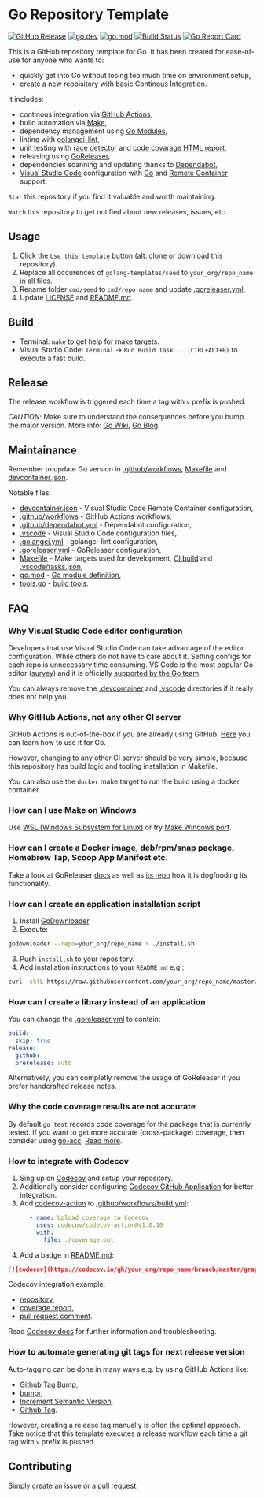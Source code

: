 # Go Repository Template

[![GitHub Release](https://img.shields.io/github/v/release/golang-templates/seed)](https://github.com/golang-templates/seed/releases)
[![go.dev](https://img.shields.io/badge/go.dev-reference-blue.svg)](https://pkg.go.dev/github.com/golang-templates/seed)
[![go.mod](https://img.shields.io/github/go-mod/go-version/golang-templates/seed)](go.mod)
[![Build Status](https://img.shields.io/github/workflow/status/golang-templates/seed/build)](https://github.com/golang-templates/seed/actions?query=workflow%3Abuild+branch%3Amaster)
[![Go Report Card](https://goreportcard.com/badge/github.com/golang-templates/seed)](https://goreportcard.com/report/github.com/golang-templates/seed)

This is a GitHub repository template for Go. It has been created for ease-of-use for anyone who wants to:

- quickly get into Go without losing too much time on environment setup,
- create a new repoisitory with basic Continous Integration.

It includes:

- continous integration via [GitHub Actions](https://github.com/features/actions),
- build automation via [Make](https://www.gnu.org/software/make),
- dependency management using [Go Modules](https://github.com/golang/go/wiki/Modules),
- linting with [golangci-lint](https://github.com/golangci/golangci-lint),
- unit testing with [race detector](https://blog.golang.org/race-detector) and [code covarage HTML report](https://blog.golang.org/cover),
- releasing using [GoReleaser](https://github.com/goreleaser/goreleaser),
- dependencies scanning and updating thanks to [Dependabot](https://dependabot.com),
- [Visual Studio Code](https://code.visualstudio.com) configuration with [Go](https://code.visualstudio.com/docs/languages/go) and [Remote Container](https://code.visualstudio.com/docs/remote/containers) support.

`Star` this repository if you find it valuable and worth maintaining.

`Watch` this repository to get notified about new releases, issues, etc.

## Usage

1. Click the `Use this template` button (alt. clone or download this repository).
1. Replace all occurences of `golang-templates/seed` to `your_org/repo_name` in all files.
1. Rename folder `cmd/seed` to `cmd/repo_name` and update [.goreleaser.yml](.goreleaser.yml).
1. Update [LICENSE](LICENSE) and [README.md](README.md).

## Build

- Terminal: `make` to get help for make targets.
- Visual Studio Code: `Terminal` → `Run Build Task... (CTRL+ALT+B)` to execute a fast build.

## Release

The release workflow is triggered each time a tag with `v` prefix is pushed.

_CAUTION_: Make sure to understand the consequences before you bump the major version. More info: [Go Wiki](https://github.com/golang/go/wiki/Modules#releasing-modules-v2-or-higher), [Go Blog](https://blog.golang.org/v2-go-modules).

## Maintainance

Remember to update Go version in [.github/workflows](.github/workflows), [Makefile](Makefile) and [devcontainer.json](.devcontainer/devcontainer.json).

Notable files:
- [devcontainer.json](.devcontainer/devcontainer.json) - Visual Studio Code Remote Container configuration,
- [.github/workflows](.github/workflows) - GitHub Actions workflows,
- [.github/dependabot.yml](.github/dependabot.yml) - Dependabot configuration,
- [.vscode](.vscode) - Visual Studio Code configuration files,
- [.golangci.yml](.golangci.yml) - golangci-lint configuration,
- [.goreleaser.yml](.goreleaser.yml) - GoReleaser configuration,
- [Makefile](Makefile) - Make targets used for development, [CI build](.github/workflows) and [.vscode/tasks.json](.vscode/tasks.json),
- [go.mod](go.mod) - [Go module definition](https://github.com/golang/go/wiki/Modules#gomod),
- [tools.go](tools.go) - [build tools](https://github.com/golang/go/wiki/Modules#how-can-i-track-tool-dependencies-for-a-module).

## FAQ

### Why Visual Studio Code editor configuration

Developers that use Visual Studio Code can take advantage of the editor configuration. While others do not have to care about it. Setting configs for each repo is unnecessary time consuming. VS Code is the most popular Go editor ([survey](https://blog.golang.org/survey2019-results)) and it is officially [supported by the Go team](https://blog.golang.org/vscode-go). 

You can always remove the [.devcontainer](.devcontainer) and [.vscode](.vscode) directories if it really does not help you.

### Why GitHub Actions, not any other CI server

GitHub Actions is out-of-the-box if you are already using GitHub.
[Here](https://github.com/mvdan/github-actions-golang) you can learn how to use it for Go.

However, changing to any other CI server should be very simple, because this repository has build logic and tooling installation in Makefile. 

You can also use the `docker` make target to run the build using a docker container.

### How can I use Make on Windows

Use [WSL (Windows Subsystem for Linux)](https://docs.microsoft.com/en-us/windows/wsl/install-win10) or try [Make Windows port](https://gist.github.com/evanwill/0207876c3243bbb6863e65ec5dc3f058).

### How can I create a Docker image, deb/rpm/snap package, Homebrew Tap, Scoop App Manifest etc.

Take a look at GoReleaser [docs](https://goreleaser.com/customization/) as well as [its repo](https://github.com/goreleaser/goreleaser/) how it is dogfooding its functionality.


### How can I create an application installation script

1. Install [GoDownloader](https://github.com/goreleaser/godownloader).
1. Execute: 

```bash
godownloader --repo=your_org/repo_name > ./install.sh
```

3. Push `install.sh` to your repository.
1. Add installation instructions to your `README.md` e.g.:

```bash
curl -sSfL https://raw.githubusercontent.com/your_org/repo_name/master/install.sh | sh -s -- -b /usr/local/bin
```

### How can I create a library instead of an application

You can change the [.goreleaser.yml](.goreleaser.yml) to contain:

```yaml
build:
  skip: true
release:
  github:
  prerelease: auto
```

Alternatively, you can completly remove the usage of GoReleaser if you prefer handcrafted release notes.

### Why the code coverage results are not accurate

By default `go test` records code coverage for the package that is currently tested. If you want to get more accurate (cross-package) coverage, then consider using [go-acc](https://github.com/ory/go-acc). [Read more](https://www.ory.sh/golang-go-code-coverage-accurate/).

### How to integrate with Codecov

1. Sing up on [Codecov](https://codecov.io/) and setup your repository.
1. Additionally consider configuring [Codecov GitHub Application](https://github.com/apps/codecov) for better integration.
1. Add [codecov-action](https://github.com/codecov/codecov-action) to [.github/workflows/build.yml](.github/workflows/build.yml):

```yaml
      - name: Upload coverage to Codecov
        uses: codecov/codecov-action@v1.0.10
        with:
          file: ./coverage.out
```

4. Add a badge in [README.md](README.md):

```md
[![codecov](https://codecov.io/gh/your_org/repo_name/branch/master/graph/badge.svg)](https://codecov.io/gh/your_org/repo_name)
```

Codecov integration example:
- [repository](https://github.com/pellared/codecov-integration-example),
- [coverage report](https://codecov.io/gh/pellared/codecov-integration-example/src/master/cmd/seed/main.go),
- [pull request comment](https://github.com/pellared/codecov-integration-example/pull/3#issuecomment-653814033).

Read [Codecov docs](https://docs.codecov.io/docs/quick-start) for further information and troubleshooting.

### How to automate generating git tags for next release version

Auto-tagging can be done in many ways e.g. by using GitHub Actions like:

- [Github Tag Bump](https://github.com/marketplace/actions/github-tag-bump),
- [bumpr](https://github.com/marketplace/actions/bumpr-bump-version-when-merging-pull-request-with-specific-labels),
- [Increment Semantic Version](https://github.com/marketplace/actions/increment-semantic-version),
- [Github Tag](https://github.com/marketplace/actions/github-tag).

However, creating a release tag manually is often the optimal approach. Take notice that this template executes a release workflow each time a git tag with `v` prefix is pushed.

## Contributing

Simply create an issue or a pull request.
